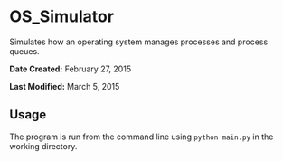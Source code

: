 # OS_Simulator
Simulates how an operating system manages processes and process queues.

**Date Created:** February 27, 2015

**Last Modified:** March 5, 2015

Usage
-----
The program is run from the command line using `python main.py` in the working directory.
